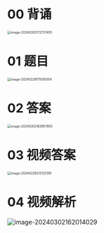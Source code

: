# 00 背诵

<img src="https://cvp.oss-cn-shanghai.aliyuncs.com/picgo/202403021727559.png" alt="image-20240302172737405" style="zoom: 50%;" />

# 01 题目

<img src="https://cvp.oss-cn-shanghai.aliyuncs.com/picgo/202402291755439.png" alt="image-20240229175518354" style="zoom:50%;" />



# 02 答案

<img src="https://cvp.oss-cn-shanghai.aliyuncs.com/picgo/202403021838049.png" alt="image-20240302183857850" style="zoom:50%;" />



# 03 视频答案

<img src="https://cvp.oss-cn-shanghai.aliyuncs.com/picgo/202402292121162.png" alt="image-20240229212122100" style="zoom:50%;" />

# 04 视频解析

![image-20240302162014029](https://cvp.oss-cn-shanghai.aliyuncs.com/picgo/202403021620481.png)
